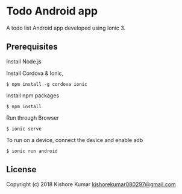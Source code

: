 # Todo Android app

A todo list Android app developed using Ionic 3.

## Prerequisites ##

Install Node.js

Install Cordova & Ionic,

```
$ npm install -g cordova ionic
```

Install npm packages

```
$ npm install
```

Run through Browser

```
$ ionic serve
```

To run on a device, connect the device and enable adb

```
$ ionic run android
```

## License ##
Copyright (c) 2018 Kishore Kumar <kishorekumar080297@gmail.com>  
